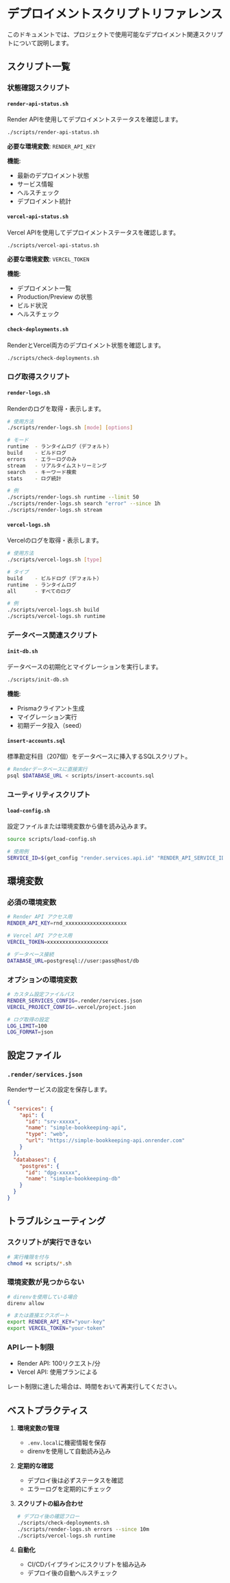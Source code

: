 # デプロイメントスクリプトリファレンス

このドキュメントでは、プロジェクトで使用可能なデプロイメント関連スクリプトについて説明します。

## スクリプト一覧

### 状態確認スクリプト

#### `render-api-status.sh`

Render APIを使用してデプロイメントステータスを確認します。

```bash
./scripts/render-api-status.sh
```

**必要な環境変数**: `RENDER_API_KEY`

**機能**:

- 最新のデプロイメント状態
- サービス情報
- ヘルスチェック
- デプロイメント統計

#### `vercel-api-status.sh`

Vercel APIを使用してデプロイメントステータスを確認します。

```bash
./scripts/vercel-api-status.sh
```

**必要な環境変数**: `VERCEL_TOKEN`

**機能**:

- デプロイメント一覧
- Production/Preview の状態
- ビルド状況
- ヘルスチェック

#### `check-deployments.sh`

RenderとVercel両方のデプロイメント状態を確認します。

```bash
./scripts/check-deployments.sh
```

### ログ取得スクリプト

#### `render-logs.sh`

Renderのログを取得・表示します。

```bash
# 使用方法
./scripts/render-logs.sh [mode] [options]

# モード
runtime  - ランタイムログ（デフォルト）
build    - ビルドログ
errors   - エラーログのみ
stream   - リアルタイムストリーミング
search   - キーワード検索
stats    - ログ統計

# 例
./scripts/render-logs.sh runtime --limit 50
./scripts/render-logs.sh search "error" --since 1h
./scripts/render-logs.sh stream
```

#### `vercel-logs.sh`

Vercelのログを取得・表示します。

```bash
# 使用方法
./scripts/vercel-logs.sh [type]

# タイプ
build    - ビルドログ（デフォルト）
runtime  - ランタイムログ
all      - すべてのログ

# 例
./scripts/vercel-logs.sh build
./scripts/vercel-logs.sh runtime
```

### データベース関連スクリプト

#### `init-db.sh`

データベースの初期化とマイグレーションを実行します。

```bash
./scripts/init-db.sh
```

**機能**:

- Prismaクライアント生成
- マイグレーション実行
- 初期データ投入（seed）

#### `insert-accounts.sql`

標準勘定科目（207個）をデータベースに挿入するSQLスクリプト。

```bash
# Renderデータベースに直接実行
psql $DATABASE_URL < scripts/insert-accounts.sql
```

### ユーティリティスクリプト

#### `load-config.sh`

設定ファイルまたは環境変数から値を読み込みます。

```bash
source scripts/load-config.sh

# 使用例
SERVICE_ID=$(get_config "render.services.api.id" "RENDER_API_SERVICE_ID")
```

## 環境変数

### 必須の環境変数

```bash
# Render API アクセス用
RENDER_API_KEY=rnd_xxxxxxxxxxxxxxxxxxxx

# Vercel API アクセス用
VERCEL_TOKEN=xxxxxxxxxxxxxxxxxxxx

# データベース接続
DATABASE_URL=postgresql://user:pass@host/db
```

### オプションの環境変数

```bash
# カスタム設定ファイルパス
RENDER_SERVICES_CONFIG=.render/services.json
VERCEL_PROJECT_CONFIG=.vercel/project.json

# ログ取得の設定
LOG_LIMIT=100
LOG_FORMAT=json
```

## 設定ファイル

### `.render/services.json`

Renderサービスの設定を保存します。

```json
{
  "services": {
    "api": {
      "id": "srv-xxxxx",
      "name": "simple-bookkeeping-api",
      "type": "web",
      "url": "https://simple-bookkeeping-api.onrender.com"
    }
  },
  "databases": {
    "postgres": {
      "id": "dpg-xxxxx",
      "name": "simple-bookkeeping-db"
    }
  }
}
```

## トラブルシューティング

### スクリプトが実行できない

```bash
# 実行権限を付与
chmod +x scripts/*.sh
```

### 環境変数が見つからない

```bash
# direnvを使用している場合
direnv allow

# または直接エクスポート
export RENDER_API_KEY="your-key"
export VERCEL_TOKEN="your-token"
```

### APIレート制限

- Render API: 100リクエスト/分
- Vercel API: 使用プランによる

レート制限に達した場合は、時間をおいて再実行してください。

## ベストプラクティス

1. **環境変数の管理**
   - `.env.local`に機密情報を保存
   - direnvを使用して自動読み込み

2. **定期的な確認**
   - デプロイ後は必ずステータスを確認
   - エラーログを定期的にチェック

3. **スクリプトの組み合わせ**

   ```bash
   # デプロイ後の確認フロー
   ./scripts/check-deployments.sh
   ./scripts/render-logs.sh errors --since 10m
   ./scripts/vercel-logs.sh runtime
   ```

4. **自動化**
   - CI/CDパイプラインにスクリプトを組み込み
   - デプロイ後の自動ヘルスチェック
